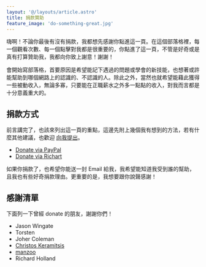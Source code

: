 ```yaml
---
layout: '@/layouts/article.astro'
title: 捐款贊助
feature_image: 'do-something-great.jpg'
---
```

嗨啊！不論你最後有沒有捐款，我都想先感謝你點進這一頁。在這個部落格裡，每一個觀看次數、每一個點擊對我都是很重要的，你點進了這一頁，不管是好奇或是真有打算贊助我，我都向你致上謝意！謝謝！

會開始寫部落格，首要原因是希望能記下遇過的問題或學會的新技能，也想著或許能幫助到哪個網路上的認識的、不認識的人。除此之外，當然也就希望能藉此獲得一些被動收入，無論多寡，只要能在正職薪水之外多一點點的收入，對我而言都是十分意義重大的。

捐款方式
----

前言講完了，也該來列出這一頁的重點，這邊先附上幾個我有想到的方法，若有什麼其他建議，也歡迎 [向我提出](mailto:poppin.wildsky@gmail.com)。

*   [Donate via PayPal](https://www.paypal.com/cgi-bin/webscr?cmd=_s-xclick&hosted_button_id=QMTPTE2U7RHMG)
*   [Donate via Richart](https://richart.tw/TSDIB_RichartWeb/RC04/RC040300?token=efQ4WeHi3J0%3D)

如果你捐款了，也希望你能送一封 Email 給我，我希望能知道我受到誰的幫助，且我也有些好奇捐款理由。更重要的是，我想要跟你說聲感謝！

感謝清單
----

下面列一下曾經 donate 的朋友，謝謝你們！

* Jason Wingate
* Torsten
* Joher Coleman
* [Christos Keramitsis](https://www.keramitsis.net/)
* [manzoo](https://manzoo.medium.com/)
* Richard Holland
